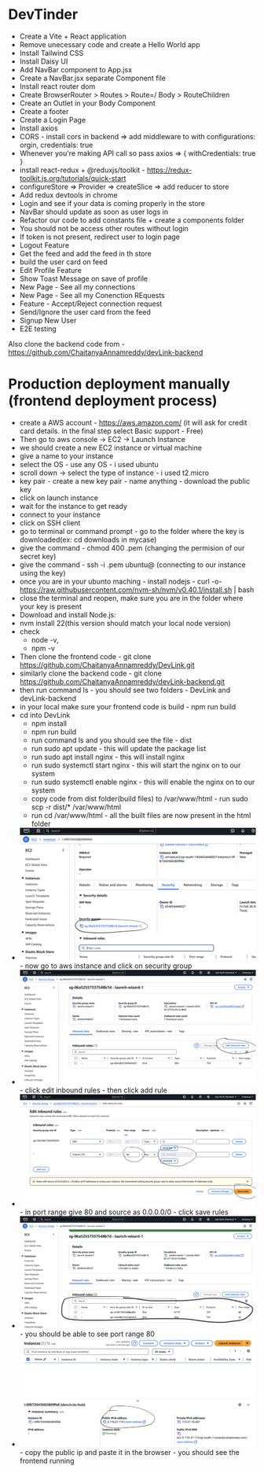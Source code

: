 # DevTinder

- Create a Vite + React application
- Remove unecessary code and create a Hello World app
- Install Tailwind CSS
- Install Daisy UI
- Add NavBar component to App.jsx
- Create a NavBar.jsx separate Component file
- Install react router dom
- Create BrowserRouter > Routes > Route=/ Body > RouteChildren
- Create an Outlet in your Body Component
- Create a footer
- Create a Login Page
- Install axios
- CORS - install cors in backend => add middleware to with configurations: orgin, credentials: true
- Whenever you're making API call so pass axios => { withCredentials: true }
- install react-redux + @reduxjs/toolkit - https://redux-toolkit.js.org/tutorials/quick-start
- configureStore => Provider => createSlice => add reducer to store
- Add redux devtools in chrome
- Login and see if your data is coming properly in the store
- NavBar should update as soon as user logs in
- Refactor our code to add constants file + create a components folder
- You should not be access other routes without login
- If token is not present, redirect user to login page
- Logout Feature
- Get the feed and add the feed in th store
- build the user card on feed
- Edit Profile Feature
- Show Toast Message on save of profile
- New Page - See all my connections
- New Page - See all my Conenction REquests
- Feature - Accept/Reject connection request
- Send/Ignore the user card from the feed
- Signup New User
- E2E testing

Also clone the backend code from - https://github.com/ChaitanyaAnnamreddy/devLink-backend

# Production deployment manually (frontend deployment process)

- create a AWS account - https://aws.amazon.com/ (it will ask for credit card details. in the final step select Basic support - Free)
- Then go to aws console -> EC2 -> Launch Instance
- we should create a new EC2 instance or virtual machine
- give a name to your instance
- select the OS - use any OS - i used ubuntu
- scroll down -> select the type of instance - i used t2.micro
- key pair - create a new key pair - name anything - download the public key
- click on launch instance
- wait for the instance to get ready
- connect to your instance
- click on SSH client
- go to terminal or command prompt - go to the folder where the key is downloaded(ex: cd downloads in mycase)
- give the command - chmod 400 <key-file-name>.pem (changing the permision of our secret key)
- give the command - ssh -i <key-file-name>.pem ubuntu@<instance-public-ip> (connecting to our instance using the key)
- once you are in your ubunto maching - install nodejs - curl -o- https://raw.githubusercontent.com/nvm-sh/nvm/v0.40.1/install.sh | bash
- close the terminal and reopen, make sure you are in the folder where your key is present
- Download and install Node.js:
- nvm install 22(this version should match your local node version)
- check
  - node -v,
  - npm -v
- Then clone the frontend code - git clone https://github.com/ChaitanyaAnnamreddy/DevLink.git
- similarly clone the backend code - git clone https://github.com/ChaitanyaAnnamreddy/devLink-backend.git
- then run command ls - you should see two folders - DevLink and devLink-backend
- in your local make sure your frontend code is build - npm run build
- cd into DevLink
  - npm install
  - npm run build
  - run command ls and you should see the file - dist
  - run sudo apt update - this will update the package list
  - run sudo apt install nginx - this will install nginx
  - run sudo systemctl start nginx - this will start the nginx on to our system
  - run sudo systemctl enable nginx - this will enable the nginx on to our system
  - copy code from dist folder(build files) to /var/www/html - run sudo scp -r dist/\* /var/www/html
  - run cd /var/www/html - all the built files are now present in the html folder
- ![alt text](image.png) - now go to aws instance and click on security group
- ![alt text](image-1.png) - click edit inbound rules - then click add rule
- ![alt text](image-2.png) - in port range give 80 and source as 0.0.0.0/0 - click save rules
- ![alt text](image-3.png) - you should be able to see port range 80
- ![alt text](image-4.png) - copy the public ip and paste it in the browser - you should see the frontend running
